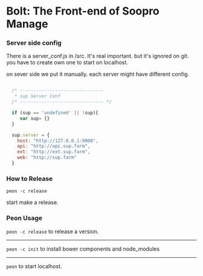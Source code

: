 # Bolt: The Front-end of Soopro Manage

### Server side config
There is a server_conf.js in /src.
It's real important. but it's ignored on git.
you have to create own one to start on localhost.

on sever side we put it manually.
each server might have different config.

```javascript

  /* -------------------------------
   * sup Server Conf
  /* ------------------------------- */

  if (sup == 'undefined' || !sup){
     var sup= {}
  }

  sup.server = {
    host: "http://127.0.0.1:9000",
    api: "http://api.sup.farm",
    ext: "http://ext.sup.farm",
    web: "http://sup.farm"
  }
```


### How to Release

```peon -c release``` 

start make a release.

### Peon Usage

```peon -c release``` to release a version.

-----

```peon -c init``` to install bower components and node_modules

-----

```peon``` to start localhost.
